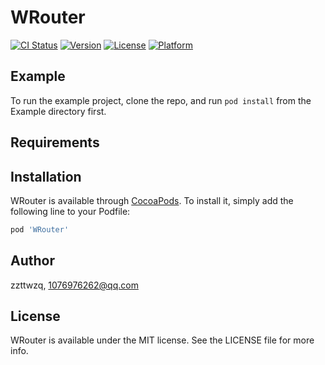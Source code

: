 # WRouter

[![CI Status](https://img.shields.io/travis/zzttwzq/WRouter.svg?style=flat)](https://travis-ci.org/zzttwzq/WRouter)
[![Version](https://img.shields.io/cocoapods/v/WRouter.svg?style=flat)](https://cocoapods.org/pods/WRouter)
[![License](https://img.shields.io/cocoapods/l/WRouter.svg?style=flat)](https://cocoapods.org/pods/WRouter)
[![Platform](https://img.shields.io/cocoapods/p/WRouter.svg?style=flat)](https://cocoapods.org/pods/WRouter)

## Example

To run the example project, clone the repo, and run `pod install` from the Example directory first.

## Requirements

## Installation

WRouter is available through [CocoaPods](https://cocoapods.org). To install
it, simply add the following line to your Podfile:

```ruby
pod 'WRouter'
```

## Author

zzttwzq, 1076976262@qq.com

## License

WRouter is available under the MIT license. See the LICENSE file for more info.
